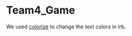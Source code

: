 # Team4_Game

We used [colorize](https://github.com/fazibear/colorize) to change the text colors in irb. 
